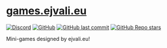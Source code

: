 # [games.ejvali.eu](https://games.ejvali.eu)
[![Discord](https://img.shields.io/discord/886548261748502538)](https://discord.gg/dsTTyA7MuQ) 
[![GitHub](https://img.shields.io/github/license/DevVali/games-ejvali-eu)](https://games.ejvali.eu/LICENSE.md) 
[![GitHub last commit](https://img.shields.io/github/last-commit/DevVali/games-ejvali-eu)](https://github.com/DevVali/games-ejvali-eu/commits/main) 
[![GitHub Repo stars](https://img.shields.io/github/stars/DevVali/games-ejvali-eu?style=social)](https://github.com/DevVali/ejvali-eu/stargazers) 

Mini-games designed by ejvali.eu!
